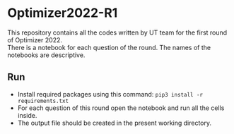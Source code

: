 # Optimizer2022-R1
This repository contains all the codes written by UT team for the first round of Optimizer 2022.<br>There is a notebook for each question of the round. The names of the notebooks are descriptive.
## Run
* Install required packages using this command: `pip3 install -r requirements.txt`
* For each question of this round open the notebook and run all the cells inside.
* The output file should be created in the present working directory.
